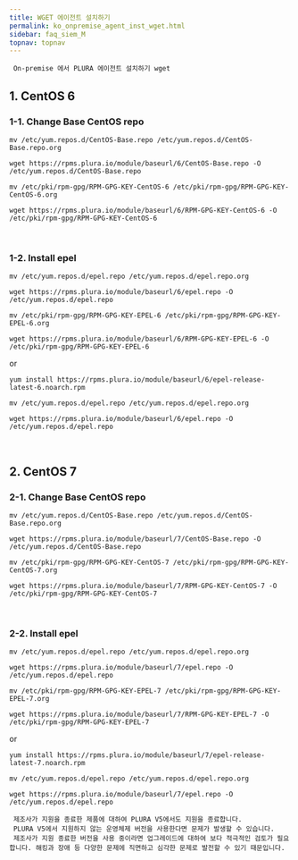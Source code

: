 ```yaml
---
title: WGET 에이전트 설치하기
permalink: ko_onpremise_agent_inst_wget.html
sidebar: faq_siem_M
topnav: topnav
---
```


     On-premise 에서 PLURA 에이전트 설치하기 wget

## 1. CentOS 6

### 1-1. Change Base CentOS repo

`mv /etc/yum.repos.d/CentOS-Base.repo /etc/yum.repos.d/CentOS-Base.repo.org`

`wget https://rpms.plura.io/module/baseurl/6/CentOS-Base.repo -O /etc/yum.repos.d/CentOS-Base.repo`


`mv /etc/pki/rpm-gpg/RPM-GPG-KEY-CentOS-6 /etc/pki/rpm-gpg/RPM-GPG-KEY-CentOS-6.org`

`wget https://rpms.plura.io/module/baseurl/6/RPM-GPG-KEY-CentOS-6 -O /etc/pki/rpm-gpg/RPM-GPG-KEY-CentOS-6`

<br />

### 1-2. Install epel

`mv /etc/yum.repos.d/epel.repo /etc/yum.repos.d/epel.repo.org`

`wget https://rpms.plura.io/module/baseurl/6/epel.repo -O /etc/yum.repos.d/epel.repo`


`mv /etc/pki/rpm-gpg/RPM-GPG-KEY-EPEL-6 /etc/pki/rpm-gpg/RPM-GPG-KEY-EPEL-6.org`

`wget https://rpms.plura.io/module/baseurl/6/RPM-GPG-KEY-EPEL-6 -O /etc/pki/rpm-gpg/RPM-GPG-KEY-EPEL-6`

or

`yum install https://rpms.plura.io/module/baseurl/6/epel-release-latest-6.noarch.rpm`

`mv /etc/yum.repos.d/epel.repo /etc/yum.repos.d/epel.repo.org`

`wget https://rpms.plura.io/module/baseurl/6/epel.repo -O /etc/yum.repos.d/epel.repo`

<br />

## 2. CentOS 7

### 2-1. Change Base CentOS repo

`mv /etc/yum.repos.d/CentOS-Base.repo /etc/yum.repos.d/CentOS-Base.repo.org`

`wget https://rpms.plura.io/module/baseurl/7/CentOS-Base.repo -O /etc/yum.repos.d/CentOS-Base.repo`


`mv /etc/pki/rpm-gpg/RPM-GPG-KEY-CentOS-7 /etc/pki/rpm-gpg/RPM-GPG-KEY-CentOS-7.org`

`wget https://rpms.plura.io/module/baseurl/7/RPM-GPG-KEY-CentOS-7 -O /etc/pki/rpm-gpg/RPM-GPG-KEY-CentOS-7`

<br />

### 2-2. Install epel

`mv /etc/yum.repos.d/epel.repo /etc/yum.repos.d/epel.repo.org`

`wget https://rpms.plura.io/module/baseurl/7/epel.repo -O /etc/yum.repos.d/epel.repo`


`mv /etc/pki/rpm-gpg/RPM-GPG-KEY-EPEL-7 /etc/pki/rpm-gpg/RPM-GPG-KEY-EPEL-7.org`

`wget https://rpms.plura.io/module/baseurl/7/RPM-GPG-KEY-EPEL-7 -O /etc/pki/rpm-gpg/RPM-GPG-KEY-EPEL-7`

or

`yum install https://rpms.plura.io/module/baseurl/7/epel-release-latest-7.noarch.rpm`

`mv /etc/yum.repos.d/epel.repo /etc/yum.repos.d/epel.repo.org`

`wget https://rpms.plura.io/module/baseurl/7/epel.repo -O /etc/yum.repos.d/epel.repo`

     제조사가 지원을 종료한 제품에 대하여 PLURA V5에서도 지원을 종료합니다.
     PLURA V5에서 지원하지 않는 운영체제 버전을 사용한다면 문제가 발생할 수 있습니다.
     제조사가 지원 종료한 버전을 사용 중이라면 업그레이드에 대하여 보다 적극적인 검토가 필요합니다. 해킹과 장애 등 다양한 문제에 직면하고 심각한 문제로 발전할 수 있기 때문입니다.